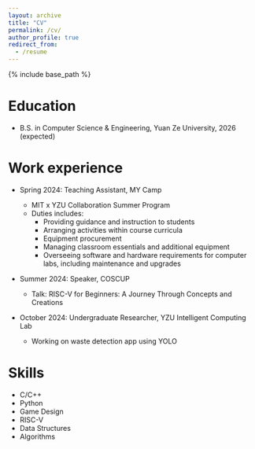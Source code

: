 ```yaml
---
layout: archive
title: "CV"
permalink: /cv/
author_profile: true
redirect_from:
  - /resume
---
```


{% include base_path %}

Education
======
* B.S. in Computer Science & Engineering, Yuan Ze University, 2026 (expected)

Work experience
======
* Spring 2024: Teaching Assistant, MY Camp
  * MIT x YZU Collaboration Summer Program
  * Duties includes: 
    * Providing guidance and instruction to students
    * Arranging activities within course curricula
    * Equipment procurement
    * Managing classroom essentials and additional equipment
    * Overseeing software and hardware requirements for computer labs, including maintenance and upgrades

* Summer 2024: Speaker, COSCUP
  * Talk: RISC-V for Beginners: A Journey Through Concepts and Creations

* October 2024: Undergraduate Researcher, YZU Intelligent Computing Lab
  * Working on waste detection app using YOLO
  
Skills
======
* C/C++
* Python
* Game Design
* RISC-V
* Data Structures
* Algorithms
